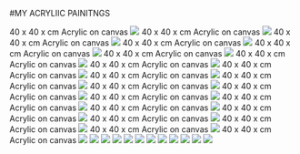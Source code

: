 #MY ACRYLIIC PAINITNGS

 40 x 40 x cm Acrylic on canvas
![](https://raw.githubusercontent.com/adavarski/paintings/master/paintings/1-1.jpg)
 40 x 40 x cm Acrylic on canvas
![](https://raw.githubusercontent.com/adavarski/paintings/master/paintings/1-2.jpg)
 40 x 40 x cm Acrylic on canvas
![](https://raw.githubusercontent.com/adavarski/paintings/master/paintings/1-3.jpg)
 40 x 40 x cm Acrylic on canvas
![](https://raw.githubusercontent.com/adavarski/paintings/master/paintings/1-4.jpg)
 40 x 40 x cm Acrylic on canvas
![](https://raw.githubusercontent.com/adavarski/paintings/master/paintings/1-5.jpg)
 40 x 40 x cm Acrylic on canvas
![](https://raw.githubusercontent.com/adavarski/paintings/master/paintings/1-6.jpg)
 40 x 40 x cm Acrylic on canvas
![](https://raw.githubusercontent.com/adavarski/paintings/master/paintings/2-0.jpg)
 40 x 40 x cm Acrylic on canvas
![](https://raw.githubusercontent.com/adavarski/paintings/master/paintings/2-1.jpg)
 40 x 40 x cm Acrylic on canvas
![](https://raw.githubusercontent.com/adavarski/paintings/master/paintings/2-2.jpg)
 40 x 40 x cm Acrylic on canvas
![](https://raw.githubusercontent.com/adavarski/paintings/master/paintings/2-3.jpg)
 40 x 40 x cm Acrylic on canvas
![](https://raw.githubusercontent.com/adavarski/paintings/master/paintings/2-4.jpg)
 40 x 40 x cm Acrylic on canvas
![](https://raw.githubusercontent.com/adavarski/paintings/master/paintings/2-5.jpg)
 40 x 40 x cm Acrylic on canvas
![](https://raw.githubusercontent.com/adavarski/paintings/master/paintings/2-6.jpg)
 40 x 40 x cm Acrylic on canvas
![](https://raw.githubusercontent.com/adavarski/paintings/master/paintings/2-7.jpg)
 40 x 40 x cm Acrylic on canvas
![](https://raw.githubusercontent.com/adavarski/paintings/master/paintings/2-8.jpg)
 40 x 40 x cm Acrylic on canvas
![](https://raw.githubusercontent.com/adavarski/paintings/master/paintings/3-1.jpg)
 40 x 40 x cm Acrylic on canvas
![](https://raw.githubusercontent.com/adavarski/paintings/master/paintings/3-2.jpg)
 40 x 40 x cm Acrylic on canvas
![](https://raw.githubusercontent.com/adavarski/paintings/master/paintings/3-3.jpg)
 40 x 40 x cm Acrylic on canvas
![](https://raw.githubusercontent.com/adavarski/paintings/master/paintings/3-4.jpg)
 40 x 40 x cm Acrylic on canvas
![](https://raw.githubusercontent.com/adavarski/paintings/master/paintings/3-5.jpg)
 40 x 40 x cm Acrylic on canvas
![](https://raw.githubusercontent.com/adavarski/paintings/master/paintings/3-6.jpg)
![](https://raw.githubusercontent.com/adavarski/paintings/master/paintings/4-1.jpg)
![](https://raw.githubusercontent.com/adavarski/paintings/master/paintings/4-2.jpg)
![](https://raw.githubusercontent.com/adavarski/paintings/master/paintings/4-3.jpg)
![](https://raw.githubusercontent.com/adavarski/paintings/master/paintings/4-4.jpg)
![](https://raw.githubusercontent.com/adavarski/paintings/master/paintings/4-5.jpg)
![](https://raw.githubusercontent.com/adavarski/paintings/master/paintings/5-1.jpg)
![](https://raw.githubusercontent.com/adavarski/paintings/master/paintings/5-2.jpg)
![](https://raw.githubusercontent.com/adavarski/paintings/master/paintings/5-3.jpg)
![](https://raw.githubusercontent.com/adavarski/paintings/master/paintings/5-4.jpg)
![](https://raw.githubusercontent.com/adavarski/paintings/master/paintings/5-5.jpg)
![](https://raw.githubusercontent.com/adavarski/paintings/master/paintings/6-1.jpg)

